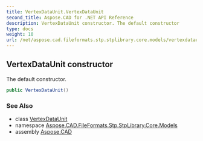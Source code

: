 ```yaml
---
title: VertexDataUnit.VertexDataUnit
second_title: Aspose.CAD for .NET API Reference
description: VertexDataUnit constructor. The default constructor
type: docs
weight: 10
url: /net/aspose.cad.fileformats.stp.stplibrary.core.models/vertexdataunit/vertexdataunit/
---
```

## VertexDataUnit constructor

The default constructor.

```csharp
public VertexDataUnit()
```

### See Also

* class [VertexDataUnit](../)
* namespace [Aspose.CAD.FileFormats.Stp.StpLibrary.Core.Models](../../vertexdataunit/)
* assembly [Aspose.CAD](../../../)


